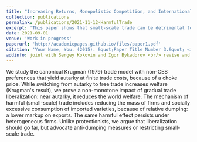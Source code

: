 ```yaml
---
title: "Increasing Returns, Monopolistic Competition, and International Trade: Revisiting Gains from Trade"
collection: publications
permalink: /publications/2021-11-12-HarmfulTrade
excerpt: 'This paper shows that small-scale trade can be detrimental to consumers.'
date: 2021-09-01
venue: 'Work in progress'
paperurl: 'http://academicpages.github.io/files/paper1.pdf'
citation: 'Your Name, You. (2015). &quot;Paper Title Number 3.&quot; <i>Journal 1</i>. 1(3).'
addinfo: joint with Sergey Kokovin and Igor Bykadorov <br/> revise and resubmit at the **Journal of International Economics** (minor revisions requested), available upon request
---
```

We study the canonical Krugman (1979) trade model with non-CES preferences that yield autarky at finite trade costs, because of a choke price. While switching from autarky to free trade increases welfare (Krugman's result), we prove a non-monotone impact of gradual trade liberalization: near autarky, it reduces the world welfare. The mechanism of harmful (small-scale) trade includes reducing the mass of firms and socially excessive consumption of imported varieties, because of relative dumping: a lower markup on exports. The same harmful effect persists under heterogeneous firms. Unlike protectionists, we argue that liberalization should go far, but advocate anti-dumping measures or restricting small-scale trade.


